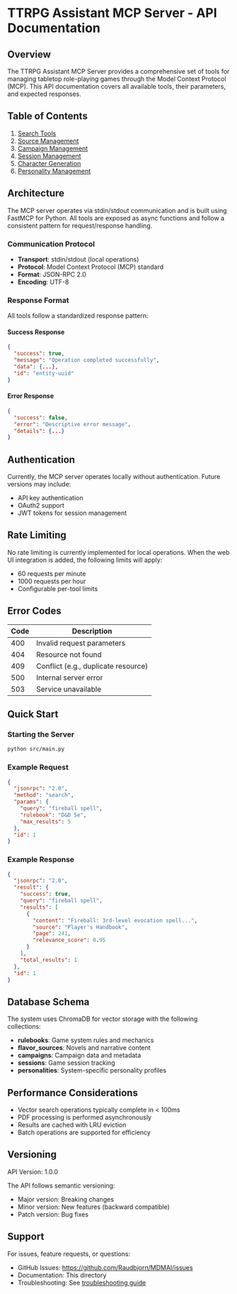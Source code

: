 # TTRPG Assistant MCP Server - API Documentation

## Overview

The TTRPG Assistant MCP Server provides a comprehensive set of tools for managing tabletop role-playing games through the Model Context Protocol (MCP). This API documentation covers all available tools, their parameters, and expected responses.

## Table of Contents

1. [Search Tools](./search_tools.md)
2. [Source Management](./source_management.md)
3. [Campaign Management](./campaign_management.md)
4. [Session Management](./session_management.md)
5. [Character Generation](./character_generation.md)
6. [Personality Management](./personality_management.md)

## Architecture

The MCP server operates via stdin/stdout communication and is built using FastMCP for Python. All tools are exposed as async functions and follow a consistent pattern for request/response handling.

### Communication Protocol

- **Transport**: stdin/stdout (local operations)
- **Protocol**: Model Context Protocol (MCP) standard
- **Format**: JSON-RPC 2.0
- **Encoding**: UTF-8

### Response Format

All tools follow a standardized response pattern:

#### Success Response
```json
{
  "success": true,
  "message": "Operation completed successfully",
  "data": {...},
  "id": "entity-uuid"
}
```

#### Error Response
```json
{
  "success": false,
  "error": "Descriptive error message",
  "details": {...}
}
```

## Authentication

Currently, the MCP server operates locally without authentication. Future versions may include:
- API key authentication
- OAuth2 support
- JWT tokens for session management

## Rate Limiting

No rate limiting is currently implemented for local operations. When the web UI integration is added, the following limits will apply:
- 60 requests per minute
- 1000 requests per hour
- Configurable per-tool limits

## Error Codes

| Code | Description |
|------|-------------|
| 400 | Invalid request parameters |
| 404 | Resource not found |
| 409 | Conflict (e.g., duplicate resource) |
| 500 | Internal server error |
| 503 | Service unavailable |

## Quick Start

### Starting the Server

```bash
python src/main.py
```

### Example Request

```json
{
  "jsonrpc": "2.0",
  "method": "search",
  "params": {
    "query": "fireball spell",
    "rulebook": "D&D 5e",
    "max_results": 5
  },
  "id": 1
}
```

### Example Response

```json
{
  "jsonrpc": "2.0",
  "result": {
    "success": true,
    "query": "fireball spell",
    "results": [
      {
        "content": "Fireball: 3rd-level evocation spell...",
        "source": "Player's Handbook",
        "page": 241,
        "relevance_score": 0.95
      }
    ],
    "total_results": 1
  },
  "id": 1
}
```

## Database Schema

The system uses ChromaDB for vector storage with the following collections:

- **rulebooks**: Game system rules and mechanics
- **flavor_sources**: Novels and narrative content
- **campaigns**: Campaign data and metadata
- **sessions**: Game session tracking
- **personalities**: System-specific personality profiles

## Performance Considerations

- Vector search operations typically complete in < 100ms
- PDF processing is performed asynchronously
- Results are cached with LRU eviction
- Batch operations are supported for efficiency

## Versioning

API Version: 1.0.0

The API follows semantic versioning:
- Major version: Breaking changes
- Minor version: New features (backward compatible)
- Patch version: Bug fixes

## Support

For issues, feature requests, or questions:
- GitHub Issues: https://github.com/Raudbjorn/MDMAI/issues
- Documentation: This directory
- Troubleshooting: See [troubleshooting guide](../troubleshooting/README.md)
